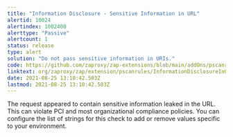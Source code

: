 ```yaml
---
title: "Information Disclosure - Sensitive Information in URL"
alertid: 10024
alertindex: 1002400
alerttype: "Passive"
alertcount: 1
status: release
type: alert
solution: "Do not pass sensitive information in URIs."
code: https://github.com/zaproxy/zap-extensions/blob/main/addOns/pscanrules/src/main/java/org/zaproxy/zap/extension/pscanrules/InformationDisclosureInUrlScanRule.java
linktext: org/zaproxy/zap/extension/pscanrules/InformationDisclosureInUrlScanRule.java
date: 2021-08-25 13:10:42.503Z
lastmod: 2021-08-25 13:10:42.503Z
---
```


The request appeared to contain sensitive information leaked in the URL. This can violate PCI and most organizational compliance policies. You can configure the list of strings for this check to add or remove values specific to your environment.
